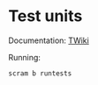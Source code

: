 # Test units

Documentation: [TWiki](https://twiki.cern.ch/twiki/bin/view/CMSPublic/SWGuideDevelopersGuide#Add_tests_to_your_package)

Running:
```
scram b runtests
```
